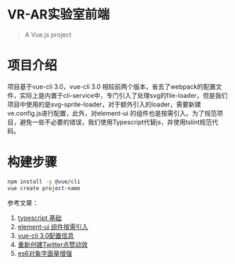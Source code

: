 # VR-AR实验室前端

> A Vue.js project

# 项目介绍

项目基于vue-cli 3.0，vue-cli 3.0 相较前两个版本，省去了webpack的配置文件，实际上是内置于cli-service中，专门引入了处理svg的file-loader，但是我们项目中使用的是svg-sprite-loader，对于额外引入的loader，需要新建ve.config.js进行配置，此外，对element-ui 的组件也是按需引入。为了规范项目，避免一些不必要的错误，我们使用Typescript代替js，并使用tslint规范代码。

# 构建步骤
```bash
npm install -g @vue/cli
vue create project-name

```


参考文章：
1. [typescript 基础](https://github.com/xcatliu/typescript-tutorial/tree/master/basics)
2. [element-ui 组件按需引入](http://element-cn.eleme.io/#/zh-CN/component/quickstart)
3. [vue-cli 3.0配置信息](https://cli.vuejs.org/config/#babel)
4. [重新创建Twitter点赞动效](http://www.open-open.com/lib/view/open1467428268935.html)
5. [es6对象字面量增强](https://www.cnblogs.com/monsterooo/p/6523435.html)
